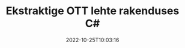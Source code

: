 ---
############################# Static ############################
layout: "auto-gen-merger"
date: 2022-10-25T10:03:16
draft: false
otherformats: pps ppsx ppt pptx rtf tex vdx vsdm vsdx vssm vssx vstm vstx vsx vtx xlam

############################# Head ############################
head_title: "Ekstraheerige OTT lehte C#"
head_description: "Eksportige kiiresti lehed OTT failist rakenduses C#. Salvestage uus dokument, mis sisaldab valitud lehti, kasutades dokumentide liitmise API-d."

############################# Header ############################
title: "Ekstraktige OTT lehte rakenduses C#"
description: "Ekstraheerige OTT lehed mõne rea .NET koodiga."
bg_image: "https://cms.admin.containerize.com/templates/aspose/App_Themes/V3/images/bg/header1.png"
bg_overlay: false
button:
    enable: true
    icon: "fas fa-arrow-down"
    label: "Laadige alla tasuta prooviversioon"
    link: "https://downloads.groupdocs.com/merger/net"

############################# SubMenu ############################
submenu:
    enable: true

    left:
        img_alt: "GroupDocs.Merger for .NET"
        image: "https://cms.admin.containerize.com/templates/groupdocs/images/product-logos/90x90-noborder/groupdocs-merger-net.png"
        product: "GroupDocs.Merger"
        platform: ".NET"

    middle:
        button:

            # button loop
            - link: "https://apireference.groupdocs.com/merger/net"
              text: "API viide"

            # button loop
            - link: "https://github.com/groupdocs-merger"
              text: "Koodi näited"

            # button loop
            - link: "https://products.groupdocs.app/merger/family"
              text: "Reaalajas demod"

            # button loop
            - link: "https://purchase.groupdocs.com/pricing/merger/net"
              text: "Hinnakujundus"

    right:
        link_download: "https://downloads.groupdocs.com/merger"
        link_learn: "https://docs.groupdocs.com/merger/net"
        link_buy: "https://purchase.groupdocs.com"

############################# About ############################
about:
    enable: true
    title: "Teave toote GroupDocs.Merger for .NET API kohta"
    content: |
        [GroupDocs.Merger for .NET](/et/merger/net/) pakub lihtsat lahendust mitmesuguste dokumendivormingute, sealhulgas PDF, Microsoft Office (Word, Excel, PowerPoint) turvaliseks liitmiseks ja jagamiseks , OneNote), OpenDocument, HTML, pildid ja paljud teised rakenduses .NET. Lisades vaid mõne koodirea, saate teha mitmeid dokumenditoiminguid, nagu teisaldamine, eemaldamine, pööramine, vahetamine, eraldamine või lehtede orientatsiooni muutmine dokumentides. Dokumentide ühendamise API toetab ka dokumendi lehtede eelvaate kuvamist pildina, et analüüsida dokumendi struktuuri, vormingut ja lehe sisu.
        
        GroupDocs.Merger API on õige valik ettevõtete lahenduste jaoks, mis vajavad faililehtede ekstraktimise funktsioone. Neid API-sid toetavad hästi kõik suuremad operatsioonisüsteemid ja platvormid, sealhulgas .NET Framework, .NET Standard, .NET Core, Mono.

############################# Steps ############################
steps:
    enable: true
    title_left: "Ekstraktige OTT faililehte tootest .NET"
    content_left: |
        [GroupDocs.Merger for .NET](/et/merger/net/) muudab C# arendajatel lihtsaks soovitud lehtede eraldamise failist OTT ja selle salvestamise mõne lihtsa toiminguga uue faili, mis sisaldab valitud lehti.
        
        * Initsialiseerige **ExtractOptions** leheküljenumbritega, mis peaksid ilmuma valmivas dokumendis.
        * Looge **Merger** uus eksemplar ja edastage lähtedokumendi tee konstruktori parameetrina.
        * Kutsuge välja **ExtractPages** ja edastage objekt **ExtractOptions**.
        * Helistage käsule **Save** ja määrake tulemuseks oleva dokumendi salvestamise failitee.

    title_right: "Nõuded süsteemile"
    content_right: |
        GroupDocs.Merger for .NET API-sid toetavad kõik suuremad platvormid ja operatsioonisüsteemid. Enne alloleva koodi käivitamist veenduge, et teie süsteemi on installitud järgmised eeltingimused.

        * Operatsioonisüsteemid: Microsoft Windows, Linux, MacOS
        * Arenduskeskkonnad: Visual Studio, Xamarin, MonoDevelop
        * Raamistikud: .NET Framework, .NET Standard, .NET Core, Mono
        * Laadige alla toote GroupDocs.Merger for .NET uusim versioon saidilt [NuGet](https://www.nuget.org/packages/groupdocs.merger)
         
    code: |
     {{% merger/additional-styles %}}
     {{< merger/code-merger title="Kuidas ekstraheerida faili OTT lehekülgi, kasutades C# näidiskoodi">}}

        ```csharp    
        // Ekstraheerige faili OTT lehed GroupDocs.Merger API abil
        // Initsialiseerige ExtractOptions klass valitud leheküljenumbritega
        ExtractOptions extractOptions = new ExtractOptions(new int[] { 2, 5 });

        // Ühinemise käivitamine sisenddokumendiga OTT
        using (Merger merger = new Merger("input.ott"))
          {
            // Kutsuge meetod ExtractPages ja edastage sellele objekt ExtractOptions
            merger.ExtractPages(extractOptions);
    
            // Väljavõetud lehtedega väljunddokumendi salvestamiseks helistage meetodile Salvesta
            merger.Save("output.ott");
          }
        ```
     {{< /merger/code-merger >}}

############################# Demos ############################
demos:
    enable: true
    title: "Reaalajas demod – ekstraktige veebis OTT lehekülge"
    content: |
       Ekstraktige kohe OTT faililehte, külastades veebisaiti [GroupDocs.Merger Live Demos](https://products.groupdocs.app/splitter/extract-pages/ott).
       Reaalajas demol on järgmised eelised.
        
############################# About Formats ############################
about_formats:
    enable: true

############################# More Formats ############################
more_formats:
    enable: true
    title: "Ekstraktige lehti muudest dokumendivormingutest"
    content: |
        .NET dokumenteerib failivormingute ja piltide ühendamise ja jagamise API. Ekstraktige mõned populaarsed failivormingud, nagu allpool kirjeldatud.

############################# Back to top ###############################
back_to_top:
    enable: true
---
